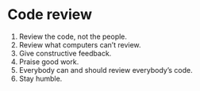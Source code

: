 # Code review

1. Review the code, not the people.
2. Review what computers can’t review.
3. Give constructive feedback.
4. Praise good work.
5. Everybody can and should review everybody’s code.
6. Stay humble.
